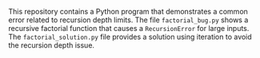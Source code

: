 This repository contains a Python program that demonstrates a common error related to recursion depth limits. The file `factorial_bug.py` shows a recursive factorial function that causes a `RecursionError` for large inputs. The `factorial_solution.py` file provides a solution using iteration to avoid the recursion depth issue.